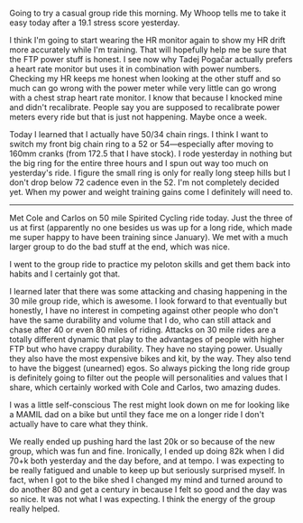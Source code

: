 Going to try a casual group ride this morning. My Whoop tells me to take it easy today after a 19.1 stress score yesterday.

I think I'm going to start wearing the HR monitor again to show my HR drift more accurately while I'm training. That will hopefully help me be sure that the FTP power stuff is honest. I see now why Tadej Pogačar actually prefers a heart rate monitor but uses it in combination with power numbers. Checking my HR keeps me honest when looking at the other stuff and so much can go wrong with the power meter while very little can go wrong with a chest strap heart rate monitor. I know that because I knocked mine and didn't recalibrate. People say you are supposed to recalibrate power meters every ride but that is just not happening. Maybe once a week.

Today I learned that I actually have 50/34 chain rings. I think I want to switch my front big chain ring to a 52 or 54—especially after moving to 160mm cranks (from 172.5 that I have stock). I rode yesterday in nothing but the big ring for the entire three hours and I spun out way too much on yesterday's ride. I figure the small ring is only for really long steep hills but I don't drop below 72 cadence even in the 52. I'm not completely decided yet. When my power and weight training gains come I definitely will need to.

----

Met Cole and Carlos on 50 mile Spirited Cycling ride today. Just the three of us at first (apparently no one besides us was up for a long ride, which made me super happy to have been training since January). We met with a much larger group to do the bad stuff at the end, which was nice. 

I went to the group ride to practice my peloton skills and get them back into habits and I certainly got that.

I learned later that there was some attacking and chasing happening in the 30 mile group ride, which is awesome. I look forward to that eventually but honestly, I have no interest in competing against other people who don't have the same durability and volume that I do, who can still attack and chase after 40 or even 80 miles of riding. Attacks on 30 mile rides are a totally different dynamic that play to the advantages of people with higher FTP but who have crappy durability. They have no staying power. Usually they also have the most expensive bikes and kit, by the way. They also tend to have the biggest (unearned) egos. So always picking the long ride group is definitely going to filter out the people will personalities and values that I share, which certainly worked with Cole and Carlos, two amazing dudes. 

I was a little self-conscious 
The rest might look down on me for looking like a MAMIL dad on a bike but until they face me on a longer ride I don't actually have to care what they think. 

We really ended up pushing hard the last 20k or so because of the new group, which was fun and fine. Ironically, I ended up doing 82k when I did 70+k both yesterday and the day before, and at tempo. I was expecting to be really fatigued and unable to keep up but seriously surprised myself. In fact, when I got to the bike shed I changed my mind and turned around to do another 80 and get a century in because I felt so good and the day was so nice. It was not what I was expecting. I think the energy of the group really helped.
